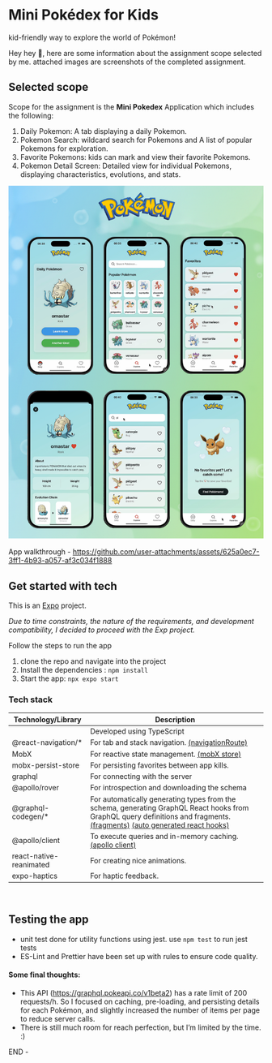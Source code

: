 # Mini Pokédex for Kids
kid-friendly way to explore the world of Pokémon!

Hey hey 👋, here are some information about the assignment scope selected by me. attached images are screenshots of the completed assignment.

## Selected scope

Scope for the assignment is the **Mini Pokedex** Application which includes the following:

1. Daily Pokemon: A tab displaying a daily Pokemon.
2. Pokemon Search: wildcard search for Pokemons and A list of popular Pokemons for exploration.
3. Favorite Pokemons: kids can mark and view their favorite Pokemons.
4. Pokemon Detail Screen: Detailed view for individual Pokemons, displaying characteristics, evolutions, and stats.


![developed screens](https://github.com/OmalPerera/mini_pokedex/blob/main/__documentation__/github_banner.png)

App walkthrough - [https://github.com/user-attachments/assets/625a0ec7-3ff1-4b93-a057-af3c034f1888
](https://github.com/user-attachments/assets/625a0ec7-3ff1-4b93-a057-af3c034f1888)


## Get started with tech
This is an [Expo](https://expo.dev) project.

_Due to time constraints, the nature of the requirements, and development compatibility, I decided to proceed with the Exp project._

Follow the steps to run the app
1. clone the repo and navigate into the project
2. Install the dependencies : `npm install`
3. Start the app: `npx expo start`

### Tech stack

| Technology/Library       | Description  |
|--------------------------|-------------------|
|   | Developed using TypeScript|
| @react-navigation/*      | For tab and stack navigation. [(navigationRoute)](src/navigation/NavigationRouter.tsx) |
| MobX                     | For reactive state management. [(mobX store)](src/store/pokedex.store.ts) |
| mobx-persist-store       | For persisting favorites between app kills.  |
| graphql                  | For connecting with the server|
| @apollo/rover            | For introspection and downloading the schema|
| @graphql-codegen/*       | For automatically generating types from the schema, generating GraphQL React hooks from GraphQL query definitions and fragments. [(fragments)](src/api/queries/pokemon.gql) [(auto generated react hooks)](src/api/queries/pokemon.operations.generated.ts) |
| @apollo/client           | To execute queries and in-memory caching. [(apollo client)](src/api/apollo-client.ts) |
| react-native-reanimated  | For creating nice animations. |
| expo-haptics             | For haptic feedback. |


&nbsp;
<a id="test_app"></a>
## Testing the app
- unit test done for utility functions using jest. use `npm test` to run jest tests
- ES-Lint and Prettier have been set up with rules to ensure code quality.


#### Some final thoughts:

- This API (https://graphql.pokeapi.co/v1beta2) has a rate limit of 200 requests/h. So I focused on caching, pre-loading, and persisting details for each Pokémon, and slightly increased the number of items per page to reduce server calls.
- There is still much room for reach perfection, but I’m limited by the time. :)

END -
